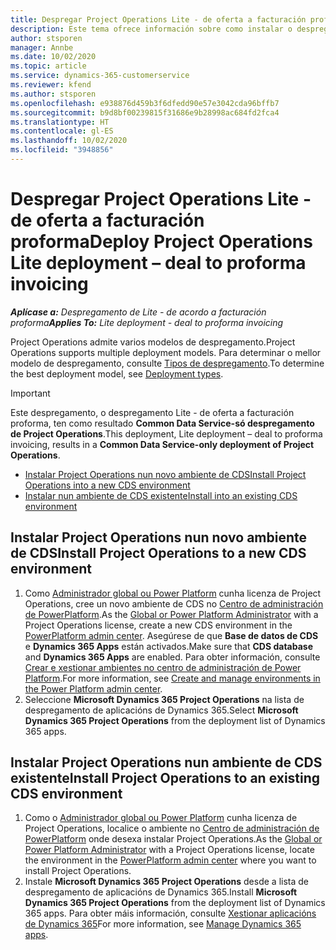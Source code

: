 ```yaml
---
title: Despregar Project Operations Lite - de oferta a facturación proforma
description: Este tema ofrece información sobre como instalar o despregamento de Project Operations lite - de oferta a facturación proforma.
author: stsporen
manager: Annbe
ms.date: 10/02/2020
ms.topic: article
ms.service: dynamics-365-customerservice
ms.reviewer: kfend
ms.author: stsporen
ms.openlocfilehash: e938876d459b3f6dfedd90e57e3042cda96bffb7
ms.sourcegitcommit: b9d8bf00239815f31686e9b28998ac684fd2fca4
ms.translationtype: HT
ms.contentlocale: gl-ES
ms.lasthandoff: 10/02/2020
ms.locfileid: "3948856"
---
```

# <a name="deploy-project-operations-lite-deployment--deal-to-proforma-invoicing"></a><span data-ttu-id="e54c2-103">Despregar Project Operations Lite - de oferta a facturación proforma</span><span class="sxs-lookup"><span data-stu-id="e54c2-103">Deploy Project Operations Lite deployment – deal to proforma invoicing</span></span>

<span data-ttu-id="e54c2-104">_**Aplícase a:** Despregamento de Lite - de acordo a facturación proforma_</span><span class="sxs-lookup"><span data-stu-id="e54c2-104">_**Applies To:** Lite deployment - deal to proforma invoicing_</span></span>

<span data-ttu-id="e54c2-105">Project Operations admite varios modelos de despregamento.</span><span class="sxs-lookup"><span data-stu-id="e54c2-105">Project Operations supports multiple deployment models.</span></span> <span data-ttu-id="e54c2-106">Para determinar o mellor modelo de despregamento, consulte [Tipos de despregamento](determine-deployment-type.md).</span><span class="sxs-lookup"><span data-stu-id="e54c2-106">To determine the best deployment model, see [Deployment types](determine-deployment-type.md).</span></span>


> [!IMPORTANT]
> <span data-ttu-id="e54c2-107">Este despregamento, o despregamento Lite - de oferta a facturación proforma, ten como resultado **Common Data Service-só despregamento de Project Operations**.</span><span class="sxs-lookup"><span data-stu-id="e54c2-107">This deployment, Lite deployment – deal to proforma invoicing, results in a **Common Data Service-only deployment of Project Operations**.</span></span>

- [<span data-ttu-id="e54c2-108">Instalar Project Operations nun novo ambiente de CDS</span><span class="sxs-lookup"><span data-stu-id="e54c2-108">Install Project Operations into a new CDS environment</span></span>](#new)
- [<span data-ttu-id="e54c2-109">Instalar nun ambiente de CDS existente</span><span class="sxs-lookup"><span data-stu-id="e54c2-109">Install into an existing CDS environment</span></span>](#existing)



## <a name="install-project-operations-to-a-new-cds-environment"></a><a name="new"></a><span data-ttu-id="e54c2-110">Instalar Project Operations nun novo ambiente de CDS</span><span class="sxs-lookup"><span data-stu-id="e54c2-110">Install Project Operations to a new CDS environment</span></span>

1. <span data-ttu-id="e54c2-111">Como [Administrador global ou Power Platform](https://docs.microsoft.com/power-platform/admin/global-service-administrators-can-administer-without-license) cunha licenza de Project Operations, cree un novo ambiente de CDS no [Centro de administración de PowerPlatform](https://admin.powerplatform.com).</span><span class="sxs-lookup"><span data-stu-id="e54c2-111">As the [Global or Power Platform Administrator](https://docs.microsoft.com/power-platform/admin/global-service-administrators-can-administer-without-license) with a Project Operations license, create a new CDS environment in the [PowerPlatform admin center](https://admin.powerplatform.com).</span></span> <span data-ttu-id="e54c2-112">Asegúrese de que **Base de datos de CDS** e **Dynamics 365 Apps** están activados.</span><span class="sxs-lookup"><span data-stu-id="e54c2-112">Make sure that **CDS database** and **Dynamics 365 Apps** are enabled.</span></span> <span data-ttu-id="e54c2-113">Para obter información, consulte [Crear e xestionar ambientes no centro de administración de Power Platform](https://docs.microsoft.com/power-platform/admin/create-environment#create-an-environment-in-the-power-platform-admin-center).</span><span class="sxs-lookup"><span data-stu-id="e54c2-113">For more information, see [Create and manage environments in the Power Platform admin center](https://docs.microsoft.com/power-platform/admin/create-environment#create-an-environment-in-the-power-platform-admin-center).</span></span>
2. <span data-ttu-id="e54c2-114">Seleccione **Microsoft Dynamics 365 Project Operations** na lista de despregamento de aplicacións de Dynamics 365.</span><span class="sxs-lookup"><span data-stu-id="e54c2-114">Select **Microsoft Dynamics 365 Project Operations** from the deployment list of Dynamics 365 apps.</span></span>


## <a name="install-project-operations-to-an-existing-cds-environment"></a><a name="existing"></a><span data-ttu-id="e54c2-115">Instalar Project Operations nun ambiente de CDS existente</span><span class="sxs-lookup"><span data-stu-id="e54c2-115">Install Project Operations to an existing CDS environment</span></span>

1. <span data-ttu-id="e54c2-116">Como o [Administrador global ou Power Platform](https://docs.microsoft.com/power-platform/admin/global-service-administrators-can-administer-without-license) cunha licenza de Project Operations, localice o ambiente no [Centro de administración de PowerPlatform](https://admin.powerplatform.com) onde desexa instalar Project Operations.</span><span class="sxs-lookup"><span data-stu-id="e54c2-116">As the [Global or Power Platform Administrator](https://docs.microsoft.com/power-platform/admin/global-service-administrators-can-administer-without-license) with a Project Operations license, locate the environment in the [PowerPlatform admin center](https://admin.powerplatform.com) where you want to install Project Operations.</span></span>
2. <span data-ttu-id="e54c2-117">Instale **Microsoft Dynamics 365 Project Operations** desde a lista de despregamento de aplicacións de Dynamics 365.</span><span class="sxs-lookup"><span data-stu-id="e54c2-117">Install **Microsoft Dynamics 365 Project Operations** from the deployment list of Dynamics 365 apps.</span></span> <span data-ttu-id="e54c2-118">Para obter máis información, consulte [Xestionar aplicacións de Dynamics 365](https://docs.microsoft.com/power-platform/admin/manage-apps)</span><span class="sxs-lookup"><span data-stu-id="e54c2-118">For more information, see [Manage Dynamics 365 apps](https://docs.microsoft.com/power-platform/admin/manage-apps).</span></span>


